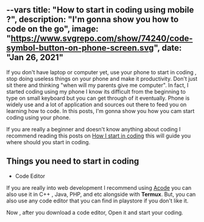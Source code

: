 --vars
title: "How to start in coding using mobile ?",
description: "I'm gonna show you how to code on the go",
image: "https://www.svgrepo.com/show/74240/code-symbol-button-on-phone-screen.svg",
date: "Jan 26, 2021"
--

If you don't have laptop or computer yet, use your phone to start in coding , stop doing useless things on your phone and make it productivity. Don't just sit there and thinking "when will my parents give me computer". In fact, I started coding using my phone I know its difficult from the beginning to type on small keyboard but you can get through of it eventually. Phone is widely use and a lot of application and sources out there to feed you on learning how to code. In this posts, I'm gonna show you how you cam start coding using your phone.

If you are really a beginner and doesn't know anything about coding I recommend reading this posts on [How I start in coding](/blog/how-i-start-in-coding) this will guide you where should you start in coding.

## Things you need to start in coding

- Code Editor

If you are really into web development I recommend using [Acode](https://play.google.com/store/apps/details?id=com.foxdebug.acodefree&hl=en&gl=us) you can also use it in C++ , Java, PHP, and etc alongside with **Termux**. But, you can also use any code editor that you can find in playstore if you don't like it.

Now , after you download a code editor, Open it and start your coding.

